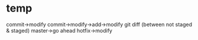 # temp
commit->modify
commit->modify->add->modify
git diff (between not staged & staged)
master->go ahead
hotfix->modify
